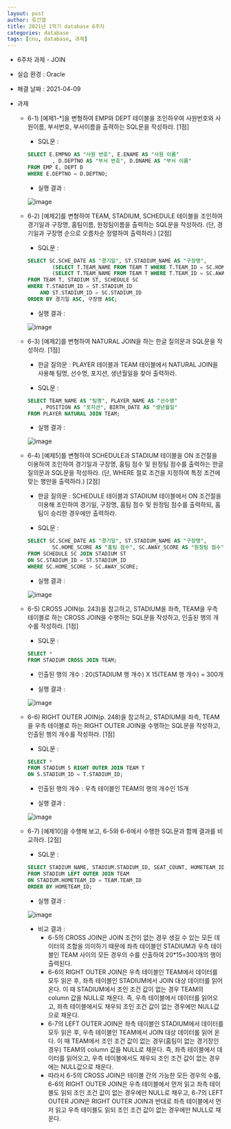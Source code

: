 ```yaml
---
layout: post
author: 류건열
title: 2021년 1학기 database 6주차
categories: database
tags: [cnu, database, 과제]
---
```


- 6주차 과제 - JOIN
- 실습 환경 : Oracle
- 해결 날짜 : 2021-04-09

- 과제

  - 6-1) [예제1-*]을 변형하여 EMP와 DEPT 테이블을 조인하우여 사원번호와 사원이름, 부서번호, 부서이름을 출력하는 SQL문을 작성하라. [1점]

    - SQL문 :

    ```sql
    SELECT E.EMPNO AS "사원 번호", E.ENAME AS "사원 이름"
            , D.DEPTNO AS "부서 번호", D.DNAME AS "부서 이름"
    FROM EMP E, DEPT D
    WHERE E.DEPTNO = D.DEPTNO;
    ```

    - 실행 결과 :

    ![image](https://user-images.githubusercontent.com/34560965/115106139-11f74900-9f9e-11eb-86e6-8efa14685d93.png)

  - 6-2) [예제2]를 변형하여 TEAM, STADIUM, SCHEDULE 테이블을 조인하여 경기일과 구장명, 홈팀이름, 원정팀이름을 출력하는 SQL문을 작성하라. (단, 경기일과 구장명 순으로 오름차순 정렬하여 출력하라.) [2점]

    - SQL문 :

    ```sql
    SELECT SC.SCHE_DATE AS "경기일", ST.STADIUM_NAME AS "구장명",
            (SELECT T.TEAM_NAME FROM TEAM T WHERE T.TEAM_ID = SC.HOMETEAM_ID) AS "홈팀 이름",
            (SELECT T.TEAM_NAME FROM TEAM T WHERE T.TEAM_ID = SC.AWAYTEAM_ID) AS "원정팀 이름"
    FROM TEAM T, STADIUM ST, SCHEDULE SC
    WHERE T.STADIUM_ID = ST.STADIUM_ID
        AND ST.STADIUM_ID = SC.STADIUM_ID
    ORDER BY 경기일 ASC, 구장명 ASC;
    ```

    - 실행 결과 :

    ![image](https://user-images.githubusercontent.com/34560965/115106149-23405580-9f9e-11eb-88d3-308040dc2286.png)

  - 6-3) [예제2]를 변형하여 NATURAL JOIN을 하는 한글 질의문과 SQL문을 작성하라. [1점]

    - 한글 질의문 : PLAYER 테이블과 TEAM 테이블에서 NATURAL JOIN을 사용해 팀명, 선수명, 포지션, 생년월일을 찾아 출력하라.

    - SQL문 :

    ```sql
    SELECT TEAM_NAME AS "팀명", PLAYER_NAME AS "선수명"
        , POSITION AS "포지션", BIRTH_DATE AS "생년월일"
    FROM PLAYER NATURAL JOIN TEAM;
    ```

    - 실행 결과 :

    ![image](https://user-images.githubusercontent.com/34560965/115106198-5c78c580-9f9e-11eb-93ea-df55630a87a6.png)

  - 6-4) [예제5]를 변형하여 SCHEDULE과 STADIUM 테이블을 ON 조건절을 이용하여 조인하여 경기일과 구장명, 홈팀 점수 및 원정팀 점수를 출력하는 한글 질의문과 SQL문을 작성하라. (단, WHERE 절로 조건을 지정하여 특정 조건에 맞는 행만을 출력하라.) [2점]

    - 한글 질의문 : SCHEDULE 테이블과 STADIUM 테이블에서 ON 조건절을 이용해 조인하여 경기일, 구장명, 홈팀 점수 및 원정팀 점수를 출력하되, 홈팀이 승리한 경우에만 출력하라.

    - SQL문 :

    ```sql
    SELECT SC.SCHE_DATE AS "경기일", ST.STADIUM_NAME AS "구장명",
            SC.HOME_SCORE AS "홈팀 점수", SC.AWAY_SCORE AS "원정팀 점수"
    FROM SCHEDULE SC JOIN STADIUM ST
    ON SC.STADIUM_ID = ST.STADIUM_ID
    WHERE SC.HOME_SCORE > SC.AWAY_SCORE;
    ```

    - 실행 결과 :

    ![image](https://user-images.githubusercontent.com/34560965/115106320-16703180-9f9f-11eb-8e9d-645299bb79a4.png)

  - 6-5) CROSS JOIN(p. 243)을 참고하고, STADIUM을 좌측, TEAM을 우측 테이블로 하는 CROSS JOIN을 수행하는 SQL문을 작성하고, 인출된 행의 개수를 작성하라. [1점]

    - SQL문 :

    ```sql
    SELECT *
    FROM STADIUM CROSS JOIN TEAM;
    ```

    - 인출된 행의 개수 : 20(STADIUM 행 개수) X 15(TEAM 행 개수) = 300개

    - 실행 결과 :

    ![image](https://user-images.githubusercontent.com/34560965/115106353-44557600-9f9f-11eb-94f8-66f590d8f5c2.png)

  - 6-6) RIGHT OUTER JOIN(p. 248)을 참고하고, STADIUM을 좌측, TEAM을 우측 테이블로 하는 RIGHT OUTER JOIN을 수행하는 SQL문을 작성하고, 인출된 행의 개수를 작성하라. [1점]

    - SQL문 :

    ```sql
    SELECT *
    FROM STADIUM S RIGHT OUTER JOIN TEAM T
    ON S.STADIUM_ID = T.STADIUM_ID;
    ```

    - 인출된 행의 개수 : 우측 테이블인 TEAM의 행의 개수인 15개

    - 실행 결과 :

    ![image](https://user-images.githubusercontent.com/34560965/115106365-5fc08100-9f9f-11eb-9096-a05403dd13fb.png)

  - 6-7) [예제10]을 수행해 보고, 6-5와 6-6에서 수행한 SQL문과 함께 결과를 비교하라. [2점]

    - SQL문 :

    ```sql
    SELECT STADIUM_NAME, STADIUM.STADIUM_ID, SEAT_COUNT, HOMETEAM_ID, TEAM_NAME
    FROM STADIUM LEFT OUTER JOIN TEAM
    ON STADIUM.HOMETEAM_ID = TEAM.TEAM_ID
    ORDER BY HOMETEAM_ID;
    ```

    - 실행 결과 :

    ![image](https://user-images.githubusercontent.com/34560965/115106387-81ba0380-9f9f-11eb-8ead-9394c995aa8d.png)

    - 비교 결과 :
      - 6-5의 CROSS JOIN은 JOIN 조건이 없는 경우 생길 수 있는 모든 데이터의 조합을 의미하기 때문에 좌측 테이블인 STADIUM과 우측 테이블인 TEAM 사이의 모든 경우의 수를 산출하여 20\*15=300개의 행이 출력된다.
      - 6-6의 RIGHT OUTER JOIN은 우측 테이블인 TEAM에서 데이터를 모두 읽은 후, 좌측 테이블인 STADIUM에서 JOIN 대상 데이터를 읽어 온다. 이 때 STADIUM에서 조인 조건 값이 없는 경우 TEAM의 column 값을 NULL로 채운다. 즉, 우측 테이블에서 데이터를 읽어오고, 좌측 테이블에서도 채우되 조인 조건 값이 없는 경우에만 NULL값으로 채운다.
      - 6-7의 LEFT OUTER JOIN은 좌측 테이블인 STADIUM에서 데이터를 모두 읽은 후, 우측 테이블인 TEAM에서 JOIN 대상 데이터를 읽어 온다. 이 때 TEAM에서 조인 조건 값이 없는 경우(홈팀이 없는 경기장인 경우) TEAM의 column 값을 NULL로 채운다. 즉, 좌측 테이블에서 데이터를 읽어오고, 우측 테이블에서도 채우되 조인 조건 값이 없는 경우에는 NULL값으로 채운다.
      - 따라서 6-5의 CROSS JOIN은 테이블 간의 가능한 모든 경우의 수를, 6-6의 RIGHT OUTER JOIN은 우측 테이블에서 먼저 읽고 좌측 테이블도 읽되 조인 조건 값이 없는 경우에만 NULL로 채우고, 6-7의 LEFT OUTER JOIN은 RIGHT OUTER JOIN과 반대로 좌측 테이블에서 먼저 읽고 우측 테이블도 읽되 조인 조건 값이 없는 경우에만 NULL로 채운다.
